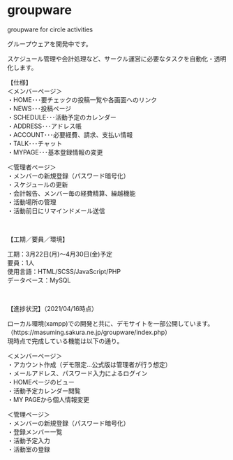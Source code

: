 # groupware
groupware for circle activities

<p>グループウェアを開発中です。</p>

<p>スケジュール管理や会計処理など、サークル運営に必要なタスクを自動化・透明化します。</p>



【仕様】<br>
＜メンバーページ＞<br>・HOME･･･要チェックの投稿一覧や各画面へのリンク<br>・NEWS･･･投稿ページ<br>・SCHEDULE･･･活動予定のカレンダー<br>・ADDRESS･･･アドレス帳<br>・ACCOUNT･･･必要経費、請求、支払い情報<br>・TALK･･･チャット<br>・MYPAGE･･･基本登録情報の変更</p>
＜管理者ページ＞<br>・メンバーの新規登録（パスワード暗号化）<br>・スケジュールの更新<br>・会計報告、メンバー毎の経費精算、繰越機能<br>・活動場所の管理<br>・活動前日にリマインドメール送信</p>
<br>


【工期／要員／環境】<br>
<p>工期：3月22日(月)～4月30日(金)予定<br>要員：1人<br>使用言語：HTML/SCSS/JavaScript/PHP<br>データベース：MySQL<br></p>
<br>

【進捗状況】（2021/04/16時点）<br>
<p>ローカル環境(xampp)での開発と共に、デモサイトを一部公開しています。<br>
（https://masuming.sakura.ne.jp/groupware/index.php）<br>
現時点で完成している機能は以下の通り。</p>


<p>＜メンバーページ＞<br>・アカウント作成（デモ限定…公式版は管理者が行う想定）<br>・メールアドレス、パスワード入力によるログイン<br>・HOMEページのビュー<br>・活動予定カレンダー閲覧<br>・MY PAGEから個人情報変更</p>

＜管理ページ＞<br>・メンバーの新規登録（パスワード暗号化）<br>・登録メンバー一覧<br>・活動予定入力<br>・活動室の登録</p>
<br>
<img href="https://masuming.ivory.ne.jp/wp-content/uploads/2021/03/work_groupware_01-1536x729.png">




